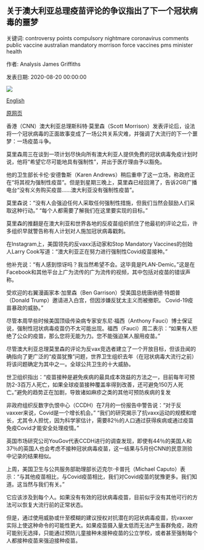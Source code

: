 ## 关于澳大利亚总理疫苗评论的争议指出了下一个冠状病毒的噩梦

关键词: controversy points compulsory nightmare coronavirus comments public vaccine australian mandatory morrison force vaccines pms minister health

作者: Analysis James Griffiths

发表日期: 2020-08-20 00:00:00

![](https://cdn.cnn.com/cnnnext/dam/assets/200818223127-01-morrison-astrozeneca-0819-super-tease.jpg)

[English](Controversy%20over%20Australian%20PM%27s%20vaccine%20comments%20points%20to%20the%20next%20coronavirus%20nightmare.md)

[原网页](https://edition.cnn.com/2020/08/20/australia/australia-morrison-coronavirus-vaccine-intl-hnk/index.html)

香港（CNN）澳大利亚总理斯科特·莫里森（Scott Morrison）发表评论后，设法将一个冠状病毒的正面故事变成了一场公共关系灾难，并强调了大流行的下一个噩梦：一场疫苗斗争。

莫里森周三在谈到一项计划尽快向所有澳大利亚人提供免费的冠状病毒免疫计划时说，他将“希望它尽可能地具有强制性”，并出于医疗理由予以豁免。

他的卫生部长卡伦·安德鲁斯（Karen Andrews）稍后重申了这一立场，称政府正在“将其视为强制性疫苗”。但是到星期三晚上，莫里森已经回溯了，告诉2GB广播电台“没有义务购买疫苗……澳大利亚没有强制性疫苗”。

莫里森说：“没有人会强迫任何人采取任何强制性措施，但我们当然会鼓励人们采取这种行动。” “每个人都需要了解我们在这里要实现的目标。”

莫里森的推翻是在澳大利亚和世界各地的反疫苗组织抓住了他最初的评论之后，许多组织早就警告称有人计划对人施加冠状病毒戳刺。

在Instagram上，美国领先的反vaxx活动家和Stop Mandatory Vaccines的创始人Larry Cook写道：“澳大利亚正在努力进行强制性Covid疫苗接种。”

他补充说：“有人感到惊讶吗？我当然希望不会。这毕竟是PLAN-Demic。”这是在Facebook和其他平台上广为流传的广为流传的视频，其中包括对疫苗的错误声称。

受欢迎的右翼漫画家本·加里森（Ben Garrison）受美国总统唐纳德·特朗普（Donald Trump）邀请进入白宫，但因涉嫌反犹太主义而被撤职。 Covid-19疫苗暴政的威胁。”

尽管本周早些时候美国顶级传染病专家安东尼·福西（Anthony Fauci）博士保证说，强制性冠状病毒疫苗仍不太可能出现。福西（Fauci）周二表示：“如果有人拒绝了公众的疫苗，那么您将无能为力。您不能强迫某人服用疫苗。”

尽管澳大利亚总理莫里森的评论为反vax竞选者建立了一个开放目标，但该丑闻的确指向了更广泛的“疫苗犹豫”问题，世界卫生组织去年（在冠状病毒大流行之前）将该问题确定为其中之一。全球公共卫生的十大威胁。

世卫组织指出：“疫苗接种是避免疾病的最具成本效益的方法之一，目前每年可预防2-3百万人死亡，如果全球疫苗接种覆盖率得到改善，还可避免150万人死亡。”避免的趋势正在加剧，导致诸如麻疹之类的其他可预防疾病的复发

非政府组织反数字仇恨中心（CCDH）在7月的一份报告中警告说：“对于反vaxxer来说，Covid是一个增长机会。” “我们的研究揭示了抗vaxx运动的规模和增长，尤其令人担忧，因为科学家估计，需要82％的人口通过获得疾病或通过疫苗免疫Covid才能安全处理疫情。”

英国市场研究公司YouGov代表CCDH进行的调查发现，即使有44％的美国人和37％的英国人也会考虑不接种冠状病毒疫苗，这一结果与5月份CNN的民意测验中记录的结果相似。

上周，美国卫生与公共服务部助理部长迈克尔·卡普托（Michael Caputo）表示：“与其他疫苗相比，与Covid疫苗相比，我们对Covid疫苗的犹豫更多。我们知道。这当然与我们有关。”

它应该涉及到每个人。如果没有有效的冠状病毒疫苗，目前似乎没有其他可行的方法可以恢复大流行前的正常状态。

但是，通过使用威胁或什至模糊的建议授权对抗潜在的冠状病毒疫苗，抗vaxxer实际上使这种命令的可能性更大。如果疫苗摄入量太低而无法产生畜群免疫，政府可能别无选择，只能通过预防儿童接种未接种疫苗的公立学校，或者甚至强制每个人都接种疫苗来强迫接种疫苗。